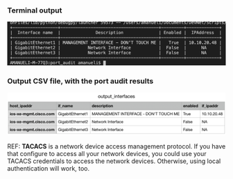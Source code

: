 ### Terminal output

![Terminal output](https://raw.githubusercontent.com/agmanuelian/PortAudit/master/screenshots/terminal.png)

### Output CSV file, with the port audit results

![Output CSV file, with the port audit results](https://raw.githubusercontent.com/agmanuelian/PortAudit/master/screenshots/output_interfaces.png)

REF: **TACACS** is a network device access management protocol. If you have that configure to access all your network devices, you could use your TACACS credentials to access the network devices. Otherwise, using local authentication will work, too.